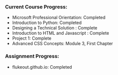 ### Current Course Progress:

- Microsoft Professional Orientation: Completed
- Introduction to Python: Completed
- Designing a Technical Solution : Complete
- Introduction to HTML and Javascript : Complete
- Project 1: Complete
- Advanced CSS Concepts: Module 3, First Chapter

### Assignment Progress:

- flukeout.github.io: Completed